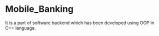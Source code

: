 # Mobile_Banking
It is a part of software backend which has been developed using OOP in C++ language.

